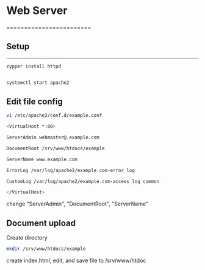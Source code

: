 # Web Server
========================

## Setup
-----
```bash
zypper install httpd


systemctl start apache2
```

## Edit file config 

```bash
vi /etc/apache2/conf.d/example.conf
```
```bash
<VirtualHost *:80>

ServerAdmin webmaster@.example.com

DocumentRoot /srv/www/htdocs/example

ServerName www.example.com

ErrorLog /var/log/apache2/example.com-error_log

CustomLog /var/log/apache2/example.com-access_log common

</VirtualHost>

```
change "ServerAdmin", "DocumentRoot", "ServerName" 

## Document upload
Create directory
```bash
mkdir /srv/www/htdocs/example
```
create index.html, edit, and save file to /srv/www/htdoc
